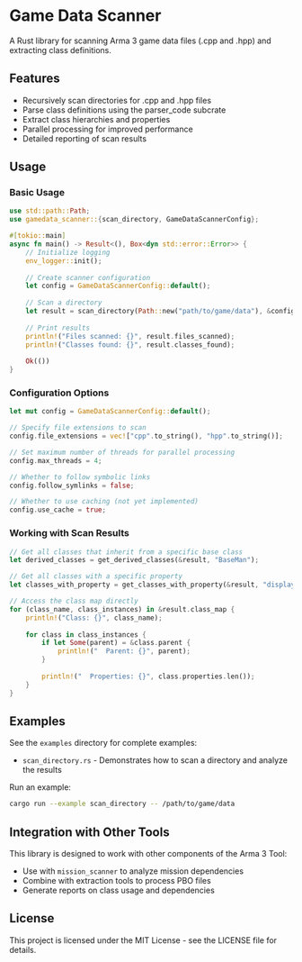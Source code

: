 # Game Data Scanner

A Rust library for scanning Arma 3 game data files (.cpp and .hpp) and extracting class definitions.

## Features

- Recursively scan directories for .cpp and .hpp files
- Parse class definitions using the parser_code subcrate
- Extract class hierarchies and properties
- Parallel processing for improved performance
- Detailed reporting of scan results

## Usage

### Basic Usage

```rust
use std::path::Path;
use gamedata_scanner::{scan_directory, GameDataScannerConfig};

#[tokio::main]
async fn main() -> Result<(), Box<dyn std::error::Error>> {
    // Initialize logging
    env_logger::init();
    
    // Create scanner configuration
    let config = GameDataScannerConfig::default();
    
    // Scan a directory
    let result = scan_directory(Path::new("path/to/game/data"), &config).await?;
    
    // Print results
    println!("Files scanned: {}", result.files_scanned);
    println!("Classes found: {}", result.classes_found);
    
    Ok(())
}
```

### Configuration Options

```rust
let mut config = GameDataScannerConfig::default();

// Specify file extensions to scan
config.file_extensions = vec!["cpp".to_string(), "hpp".to_string()];

// Set maximum number of threads for parallel processing
config.max_threads = 4;

// Whether to follow symbolic links
config.follow_symlinks = false;

// Whether to use caching (not yet implemented)
config.use_cache = true;
```

### Working with Scan Results

```rust
// Get all classes that inherit from a specific base class
let derived_classes = get_derived_classes(&result, "BaseMan");

// Get all classes with a specific property
let classes_with_property = get_classes_with_property(&result, "displayName");

// Access the class map directly
for (class_name, class_instances) in &result.class_map {
    println!("Class: {}", class_name);
    
    for class in class_instances {
        if let Some(parent) = &class.parent {
            println!("  Parent: {}", parent);
        }
        
        println!("  Properties: {}", class.properties.len());
    }
}
```

## Examples

See the `examples` directory for complete examples:

- `scan_directory.rs` - Demonstrates how to scan a directory and analyze the results

Run an example:

```bash
cargo run --example scan_directory -- /path/to/game/data
```

## Integration with Other Tools

This library is designed to work with other components of the Arma 3 Tool:

- Use with `mission_scanner` to analyze mission dependencies
- Combine with extraction tools to process PBO files
- Generate reports on class usage and dependencies

## License

This project is licensed under the MIT License - see the LICENSE file for details. 